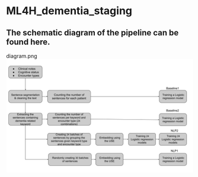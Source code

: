 # ML4H_dementia_staging
## The schematic diagram of the pipeline can be found here.
diagram.png
![alt text](https://github.com/samadamini/ML4H_dementia_staging/blob/main/diagram.png?raw=true)
